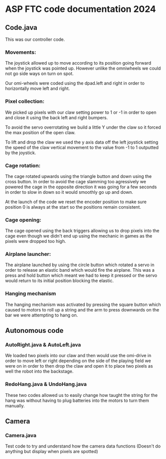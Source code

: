 # ASP FTC code documentation 2024

## Code.java
This was our controller code.

### Movements:
The joystick allowed up to move according to its position going forward when the joystick was pointed up. However unlike the omniwheels we could not go side ways on turn on spot.

Our omi-wheels were coded using the dpad.left and right in order to horizontally move left and right.

### Pixel collection:
We picked up pixels with our claw setting power to 1 or -1 in order to open and close it using the back left and right bumpers.

To avoid the servo overrotating we build a little Y under the claw so it forced the max position of the open claw.

To lift and drop the claw we used the y axis data off the left joystick setting the speed of the claw vertical movement to the value from -1 to 1 outputted by the joystick.


### Cage rotation:
The cage rotated upwards using the triangle button and down using the cross button. In order to avoid the cage slamming too agressively we powered the cage in the opposite direction it was going for a few seconds in order to slow in down so it would smoothly go up and down.

At the launch of the code we reset the encoder position to make sure position 0 is always at the start so the positions remain consistent.

### Cage opening:
The cage opened using the back triggers allowing us to drop pixels into the cage even though we didn't end up using the mechanic in games as the pixels were dropped too high.

### Airplane launcher:
The airplane launched by using the circle button which rotated a servo in order to release an elastic band which would fire the airplane. This was a press and hold button which meant we had to keep it pressed or the servo would return to its initial position blocking the elastic.

### Hanging mechanism
The hanging mechanism was activated by pressing the square button which caused to motors to roll up a string and the arm to press downwards on the bar we were attempting to hang on.

## Autonomous code

### AutoRight.java & AutoLeft.java
We loaded two pixels into our claw and then would use the omi-drive in order to move left or right depending on the side of the playing field we were on in order to then drop the claw and open it to place two pixels as well the robot into the backstage.

### RedoHang.java & UndoHang.java
These two codes allowed us to easily change how taught the string for the hang was without having to plug batteries into the motors to turn them manually.


## Camera

### Camera.java
Test code to try and understand how the camera data functions (Doesn't do anything but display when pixels are spotted)